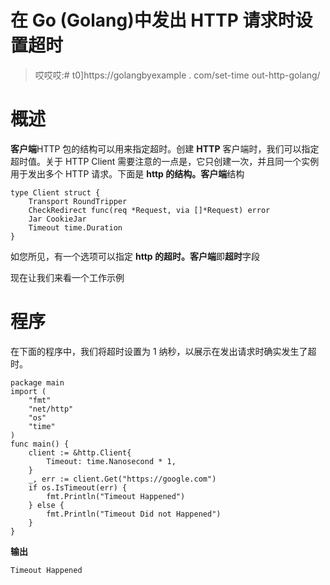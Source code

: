 # 在 Go (Golang)中发出 HTTP 请求时设置超时

> 哎哎哎:# t0]https://golangbyexample . com/set-time out-http-golang/

# **概述**

**客户端**HTTP 包的结构可以用来指定超时。创建 **HTTP** 客户端时，我们可以指定超时值。关于 HTTP Client 需要注意的一点是，它只创建一次，并且同一个实例用于发出多个 HTTP 请求。下面是 **http 的结构。客户端**结构

```
type Client struct {
	Transport RoundTripper
	CheckRedirect func(req *Request, via []*Request) error
	Jar CookieJar
	Timeout time.Duration
}
```

如您所见，有一个选项可以指定 **http 的超时。客户端**即**超时**字段

现在让我们来看一个工作示例

# **程序**

在下面的程序中，我们将超时设置为 1 纳秒，以展示在发出请求时确实发生了超时。

```
package main
import (
    "fmt"
    "net/http"
    "os"
    "time"
)
func main() {
    client := &http.Client{
        Timeout: time.Nanosecond * 1,
    }
    _, err := client.Get("https://google.com")
    if os.IsTimeout(err) {
        fmt.Println("Timeout Happened")
    } else {
        fmt.Println("Timeout Did not Happened")
    }
}
```

**输出**

```
Timeout Happened
```